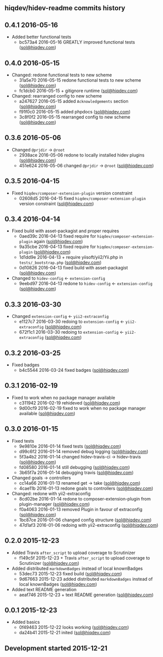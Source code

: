 hiqdev/hidev-readme commits history
-----------------------------------

## 0.4.1 2016-05-16

- Added better functional tests
    - bc573a4 2016-05-16 GREATLY improved functional tests (sol@hiqdev.com)

## 0.4.0 2016-05-15

- Changed: redone functional tests to new scheme
    - 31a5e70 2016-05-15 redone functional tests to new scheme (sol@hiqdev.com)
    - fc1dcb0 2016-05-15 + gitignore runtime (sol@hiqdev.com)
- Changed: rearranged config to new scheme
    - a247627 2016-05-15 added `Acknowledgements` section (sol@hiqdev.com)
    - f91f0c0 2016-05-15 added phpdocs (sol@hiqdev.com)
    - 3c8f0f2 2016-05-15 rearranged config to new scheme (sol@hiqdev.com)

## 0.3.6 2016-05-06

- Changed `@prjdir` -> `@root`
    - 2938ace 2016-05-06 redone to locally installed hidev plugins (sol@hiqdev.com)
    - 451e624 2016-05-06 changed `@prjdir` -> `@root` (sol@hiqdev.com)

## 0.3.5 2016-04-15

- Fixed `hiqdev/composer-extension-plugin` version constraint
    - 02608d5 2016-04-15 fixed `hiqdev/composer-extension-plugin` version constraint (sol@hiqdev.com)

## 0.3.4 2016-04-14

- Fixed build with asset-packagist and proper requires
    - 0aed39c 2016-04-13 fixed require for `hiqdev/composer-extension-plugin` again (sol@hiqdev.com)
    - 9a35cbe 2016-04-13 fixed require for `hiqdev/composer-extension-plugin` (sol@hiqdev.com)
    - 1d1dd9e 2016-04-13 + require yiisoft/yii2/Yii.php in `tests/_bootstrap.php` (sol@hiqdev.com)
    - 0d10826 2016-04-13 fixed build with asset-packagist (sol@hiqdev.com)
- Changed to `hidev-config` <- `extension-config`
    - 9eebd97 2016-04-13 redone to `hidev-config` <- `extension-config` (sol@hiqdev.com)

## 0.3.3 2016-03-30

- Changed `extension-config` <- `yii2-extraconfig`
    - e1127c7 2016-03-30 redoing to `extension-config` <- `yii2-extraconfig` (sol@hiqdev.com)
    - 672f1c1 2016-03-30 redoing to `extension-config` <- `yii2-extraconfig` (sol@hiqdev.com)

## 0.3.2 2016-03-25

- Fixed badges
    - b4c5544 2016-03-24 fixed badges (sol@hiqdev.com)

## 0.3.1 2016-02-19

- Fixed to work when no package manager available
    - c311942 2016-02-19 rehideved (sol@hiqdev.com)
    - 9d00cf9 2016-02-19 fixed to work when no package manager available (sol@hiqdev.com)

## 0.3.0 2016-01-15

- Fixed tests
    - 9e9810e 2016-01-14 fixed tests (sol@hiqdev.com)
    - d99c6f2 2016-01-14 removed debug logging (sol@hiqdev.com)
    - 5f3a4b2 2016-01-14 changed hidev-travis-ci -> hidev-travis (sol@hiqdev.com)
    - fd08580 2016-01-14 still debugging (sol@hiqdev.com)
    - 3b65f7a 2016-01-14 debugging travis (sol@hiqdev.com)
- Changed goals -> controllers
    - cc14a66 2016-01-13 renamed get -> take (sol@hiqdev.com)
    - 4cae11b 2016-01-13 redone goals to controllers (sol@hiqdev.com)
- Changed: redone with yii2-extraconfig
    - 8cd02be 2016-01-14 redone to composer-extension-plugin from plugin-manager (sol@hiqdev.com)
    - f0a4063 2016-01-13 removed Plugin in favour of extraconfig (sol@hiqdev.com)
    - 1bc87ce 2016-01-06 changed config structure (sol@hiqdev.com)
    - 47d1af3 2016-01-06 redoing with yii2-extraconfig (sol@hiqdev.com)

## 0.2.0 2015-12-23

- Added Travis `after_script` to upload coverage to Scrutinizer
    - f149c5f 2015-12-23 + Travis `after_script` to upload coverage to Scrutinizer (sol@hiqdev.com)
- Added distributed `markdownBadges` instead of local knownBadges
    - 53dec73 2015-12-23 fixed build (sol@hiqdev.com)
    - 9d67663 2015-12-23 added distributed `markdownBadges` instead of local knownBadges (sol@hiqdev.com)
- Added text README generation
    - aeaf746 2015-12-23 + text README generation (sol@hiqdev.com)

## 0.0.1 2015-12-23

- Added basics
    - 0f49463 2015-12-22 looks working (sol@hiqdev.com)
    - da24b41 2015-12-21 inited (sol@hiqdev.com)

## Development started 2015-12-21

